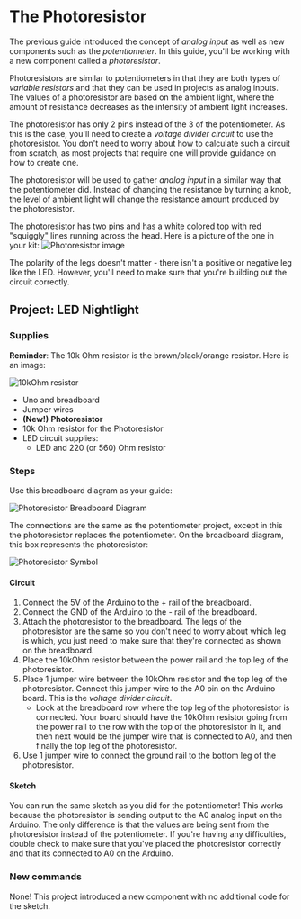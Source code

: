 # The Photoresistor
The previous guide introduced the concept of _analog input_ as well as new components such as the _potentiometer_. In this guide, you'll be working with a new component called a _photoresistor_.

Photoresistors are similar to potentiometers in that they are both types of _variable resistors_ and that they can be used in projects as analog inputs. The values of a photoresistor are based on the ambient light, where the amount of resistance decreases as the intensity of ambient light increases.

The photoresistor has only 2 pins instead of the 3 of the potentiometer. As this is the case, you'll need to create a _voltage divider circuit_ to use the photoresistor. You don't need to worry about how to calculate such a circuit from scratch, as most projects that require one will provide guidance on how to create one.

The photoresistor will be used to gather _analog input_ in a similar way that the potentiometer did. Instead of changing the resistance by turning a knob, the level of ambient light will change the resistance amount produced by the photoresistor.

The photoresistor has two pins and has a white colored top with red "squiggly" lines running across the head. Here is a picture of the one in your kit:
![Photoresistor image](http://d3nnidcq81r9m6.cloudfront.net/wp-content/uploads/2016/04/19211011/pasted-image-small-3936.png)

The polarity of the legs doesn't matter - there isn't a positive or negative leg like the LED. However, you'll need to make sure that you're building out the circuit correctly.

## Project: LED Nightlight


### Supplies

**Reminder**: The 10k Ohm resistor is the brown/black/orange resistor. Here is an image:

![10kOhm resistor](http://d3nnidcq81r9m6.cloudfront.net/wp-content/uploads/2016/04/19211010/RES-103-DIAG-small-2983.png)

- Uno and breadboard
- Jumper wires
- **(New!)** **Photoresistor**
- 10k Ohm resistor for the Photoresistor
- LED circuit supplies:
    - LED and 220 (or 560) Ohm resistor

### Steps

Use this breadboard diagram as your guide:

![Photoresistor Breadboard Diagram](http://d3nnidcq81r9m6.cloudfront.net/wp-content/uploads/2016/04/19211012/PhotoResistor-3944.jpg)

The connections are the same as the potentiometer project, except in this the photoresistor replaces the potentiometer. On the broadboard diagram, this box represents the photoresistor:

![Photoresistor Symbol](http://d3nnidcq81r9m6.cloudfront.net/wp-content/uploads/2016/04/19211010/Analog_Input__Photoresistors___Breadboard.jpg)

#### Circuit

1. Connect the 5V of the Arduino to the + rail of the breadboard.
2. Connect the GND of the Arduino to the - rail of the breadboard.
3. Attach the photoresistor to the breadboard. The legs of the photoresistor are the same so you don't need to worry about which leg is which, you just need to make sure that they're connected as shown on the breadboard.</li>
4. Place the 10kOhm resistor between the power rail and the top leg of the photoresistor.</li>
5. Place 1 jumper wire between the 10kOhm resistor and the top leg of the photoresistor. Connect this jumper wire to the A0 pin on the Arduino board. This is the _voltage divider circuit_.
 	- Look at the breadboard row where the top leg of the photoresistor is connected. Your board should have the 10kOhm resistor going from the power rail to the row with the top of the photoresistor in it, and then next would be the jumper wire that is connected to A0, and then finally the top leg of the photoresistor.
6. Use 1 jumper wire to connect the ground rail to the bottom leg of the photoresistor.

#### Sketch

You can run the same sketch as you did for the potentiometer! This works because the photoresistor is sending output to the A0 analog input on the Arduino. The only difference is that the values are being sent from the photoresistor instead of the potentiometer. If you're having any difficulties, double check to make sure that you've placed the photoresistor correctly and that its connected to A0 on the Arduino.

### New commands
None! This project introduced a new component with no additional code for the sketch.

<!---### Going Further--->
